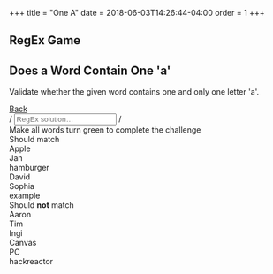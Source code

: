 +++
title = "One A"
date = 2018-06-03T14:26:44-04:00
order = 1
+++

<div class="content-wrapper">
<section class="page-header">
  <h1 class="page-title">RegEx Game</h1>
  <div class="page-discription">
    <h2 class="page-discription__title">Does a Word Contain One 'a'</h2>
    <p class="page-discription__details">Validate whether the given word contains one and only one letter 'a'.</p>
  </div>
  <a href="..">
    <div class="button button--back">Back
    </div>
  </a>

</section>
<section class="regex-input">
  <span class="regex-input__boarder">/</span>
  <input class="regex-solution" type="text" placeholder="RegEx solution…"> 
  <span class="regex-input__boarder">/</span>
    
  <div class="result-msg">Make all words turn green to complete the challenge</div>
<section class="desired-output">
  <div class="should-match desired-output__title">
    Should match
    <div class="should-match-string">Apple</div>
    <div class="should-match-string">Jan</div>
    <div class="should-match-string">hamburger</div>
    <div class="should-match-string">David</div>
    <div class="should-match-string">Sophia</div>
    <div class="should-match-string">example</div>
  </div>

  <div class="should-not-match desired-output__title">Should <strong>not</strong> match
    <div class="should-not-match-string">Aaron</div>
    <div class="should-not-match-string">Tim</div>
    <div class="should-not-match-string">Ingi</div>
    <div class="should-not-match-string">Canvas</div>
    <div class="should-not-match-string">PC</div>
    <div class="should-not-match-string">hackreactor</div>
  </div>
</section>
</section></div>

